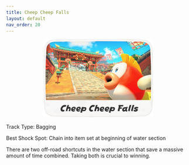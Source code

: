 ```yaml
---
title: Cheep Cheep Falls
layout: default
nav_order: 20
---
```


<p align="center">
  <img src="/assets/images/icon-cheap-cheap-falls.png" alt="Cheap Cheap Falls" width="300"/>
</p>

Track Type: Bagging

Best Shock Spot: Chain into item set at beginning of water section

There are two off-road shortcuts in the water section that save a massive amount of time combined. Taking both is crucial to winning.
